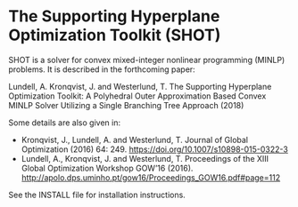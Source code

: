 # The Supporting Hyperplane Optimization Toolkit (SHOT)

SHOT is a solver for convex mixed-integer nonlinear programming (MINLP) problems. It is
described in the forthcoming paper:

Lundell, A. Kronqvist, J. and Westerlund, T. The Supporting Hyperplane Optimization Toolkit: A Polyhedral Outer Approximation Based 
Convex MINLP Solver Utilizing a Single Branching Tree Approach (2018)

Some details are also given in:

- Kronqvist, J., Lundell, A. and Westerlund, T. Journal of Global Optimization (2016) 64: 249. https://doi.org/10.1007/s10898-015-0322-3
- Lundell, A., Kronqvist, J. and Westerlund, T. Proceedings of the XIII Global Optimization Workshop GOW’16 (2016). http://apolo.dps.uminho.pt/gow16/Proceedings_GOW16.pdf#page=112

See the INSTALL file for installation instructions.
